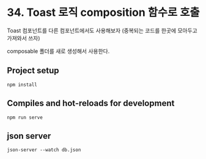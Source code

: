 # 34. Toast 로직 composition 함수로 호출

Toast 컴포넌트를 다른 컴포넌트에서도 사용해보자 (중복되는 코드를 한곳에 모아두고 가져와서 쓰자)

composable 폴더를 새로 생성해서 사용한다.

## Project setup
```
npm install
```

## Compiles and hot-reloads for development
```
npm run serve
```

## json server
```
json-server --watch db.json
```
